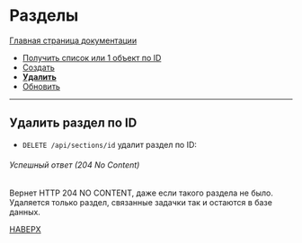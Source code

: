 # Разделы

[Главная страница документации](/README.md)

* [Получить список или 1 объект по ID](/docs/section/section-get.md)
* [Создать](/docs/section/section-create.md)   
* **[Удалить](/docs/section/section-delete.md)** 
* [Обновить](/docs/section/section-update.md)
---

## Удалить раздел по ID
- `DELETE /api/sections/id` удалит раздел по ID:
###### Успешный ответ (204 No Content)
Вернет HTTP 204 NO CONTENT, даже если такого раздела не было.
Удаляется только раздел, связанные задачки так и остаются в базе данных.

[НАВЕРХ](#разделы)